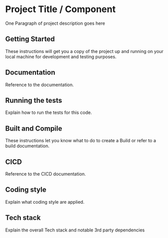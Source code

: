 # Project Title / Component

One Paragraph of project description goes here

## Getting Started

These instructions will get you a copy of the project up and running on your local machine for development and testing purposes.

## Documentation  

Reference to the documentation.

## Running the tests

Explain how to run the tests for this code.

## Built and Compile 

These instructions let you know what to do to create a Build or refer to a build documentation. 

## CICD  

Reference to the CICD documentation.

## Coding style

Explain what coding style are applied.


## Tech stack

Explain the overall Tech stack and notable 3rd party dependencies
